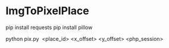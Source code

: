 # ImgToPixelPlace
pip install requests
pip install pillow

python pix.py <image> <place_id> <x_offset> <y_offset> <php_session>
